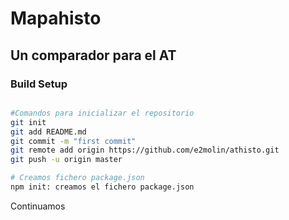 # Mapahisto
## Un comparador para el AT

### Build Setup

``` bash

#Comandos para inicializar el repositorio
git init
git add README.md
git commit -m "first commit"
git remote add origin https://github.com/e2molin/athisto.git
git push -u origin master

# Creamos fichero package.json
npm init: creamos el fichero package.json


```

Continuamos
